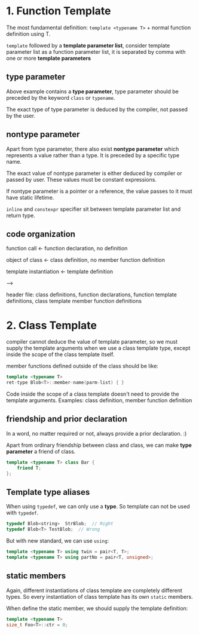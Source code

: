 # 1. Function Template

The most fundamental definition: `template <typename T>` + normal  function definition using T.

`template` followed by a **template parameter list**, consider template parameter list as a function parameter list, it is separated by comma with one or more **template parameters**

## type parameter

Above example contains a **type parameter**, type parameter should be preceded by the keyword `class` or `typename`.

The exact type of type parameter is deduced by the compiler, not passed by the user.

## nontype parameter

Apart from type parameter, there also exist **nontype parameter** which represents a value rather than a type. It is preceded by a specific type name.

The exact value of nontype parameter is either deduced by compiler or passed by user. These values must be constant expressions.

If nontype parameter is a pointer or a reference, the value passes to it must have static lifetime.



`inline` and `constexpr` specifier sit between template parameter list and return type.

## code organization

function call <- function declaration, no definition

object of class <- class definition, no member function definition

template instantiation <- template definition

--> 

header file: class definitions, function declarations, function template definitions, class template member function definitions

# 2. Class Template

compiler cannot deduce the value of template parameter, so we must supply the template arguments when we use a class template type, except inside the scope of the class template itself.

member functions defined outside of the class should be like:

```c++
template <typename T>
ret-type Blob<T>::member-name(parm-list) { }
```

Code inside the scope of a class template doesn't need to provide the template arguments. Examples: class definition, member function definition

## friendship and prior declaration

In a word, no matter required or not, always provide a prior declaration. :)

Apart from ordinary friendship between class and class, we can make **type parameter** a friend of class.

```c++
template <typename T> class Bar {
	friend T;
};
```

## Template type aliases

When using `typedef`, we can only use a **type**. So template can not be used with `typedef`.

```c++
typedef Blob<string>  StrBlob;  // Right
typedef Blob<T> TestBlob;  // Wrong
```

But with new standard, we can use `using`:

```c++
template <typename T> using twin = pair<T, T>;
template <typename T> using partNo = pair<T, unsigned>;
```

## static members 

Again, different instantiations of class template are completely different types. So every instantiation of class template has its own `static` members.

When define the static member, we should supply the template definition:

```c++
template <typename T>
size_t Foo<T>::ctr = 0;
```

